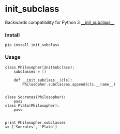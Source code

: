 init_subclass
======
Backwards compatibility for Python 3
[\_\_init_subclass\_\_](https://docs.python.org/3/reference/datamodel.html#object.__init_subclass__)


### Install
```pip install init_subclass```


### Usage
```
class Philosopher(InitSubclass):
    subclasses = []

    def __init_subclass__(cls):
        Philosopher.subclasses.append(cls.__name__)


class Socrates(Philosopher):
    pass
class Plato(Philosopher):
    pass


print Philosopher.subclasses
=> ['Socrates', 'Plato']
```
